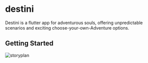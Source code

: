 # destini
Destini is a flutter app for adventurous souls, offering unpredictable scenarios and exciting choose-your-own-Adventure options.

## Getting Started
![storyplan](https://user-images.githubusercontent.com/92632170/213915750-e69f28b1-a8ca-4b1d-94c6-d306f037b487.png)
